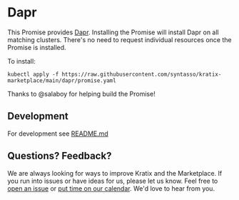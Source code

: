 # Dapr

This Promise provides [Dapr](https://docs.dapr.io/).
Installing the Promise will install Dapr on all matching clusters.
There's no need to request individual resources once the Promise is installed.

To install:
```
kubectl apply -f https://raw.githubusercontent.com/syntasso/kratix-marketplace/main/dapr/promise.yaml
```

Thanks to @salaboy for helping build the Promise!

## Development

For development see [README.md](./internal/README.md)

## Questions? Feedback?

We are always looking for ways to improve Kratix and the Marketplace. If you run into issues or have ideas for us, please let us know. Feel free to [open an issue](https://github.com/syntasso/kratix-marketplace/issues/new/choose) or [put time on our calendar](https://www.syntasso.io/contact-us). We'd love to hear from you.
